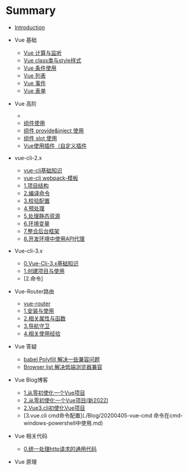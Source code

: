 # Summary

* [Introduction](README.md)

* Vue 基础
  * [Vue 计算与监听](./0.vue-basic/3.vue-computed-watch.md)
  * [Vue class类与style样式](./0.vue-basic/4.vue-class-style.md)
  * [Vue 条件使用](./0.vue-basic/5.vue-condition.md)
  * [Vue 列表](./0.vue-basic/6.vue-list.md)
  * [Vue 事件](./0.vue-basic/7.vue-event.md)
  * [Vue 表单](./0.vue-basic/8.vue-form.md)
  
  
* Vue 高阶 
    * [](./1.vue-advanced/)
    * [组件使用](1.vue-advanced/1.0.component.md)
    * [组件 provide&inject 使用](1.vue-advanced/1.1.component-provide-inject.md)
    * [组件 slot 使用](1.vue-advanced/1.2.component-slot.md)
    * [Vue使用插件（自定义插件](1.vue-advanced/2.vue-plugin.md)
  
  
* vue-cli-2.x 
  * [vue-cli基础知识](./20.vue-cli-2.x/0.vue-cli-basic.md)
  * [vue-cli webpack-模板](./20.vue-cli-2.x/0.1webpack-template.md)
  * [1.项目结构](20.vue-cli-2.x/1.Project-Structure.md)
  * [2.编译命令](20.vue-cli-2.x/2.Build-Commands.md)
  * [3.校验配置](20.vue-cli-2.x/3.Linter-Configuration.md)
  * [4.预处理](20.vue-cli-2.x/4.Pre-Processors.md)
  * [5.处理静态资源](20.vue-cli-2.x/5.Handing-Static-Assets.md)
  * [6.环境变量](20.vue-cli-2.x/6.Environment-Variables.md)
  * [7.整合后台框架](20.vue-cli-2.x/7.Integrating-with-Backend-Framework.md)
  * [8.开发环境中使用API代理](20.vue-cli-2.x/8.API-Proxying-During-Development.md)
  
* Vue-cli-3.x  
  * [0.Vue-Cli-3.x基础知识](./vue-cli-3.x/0.vue_cli.md)
  * [1.创建项目与使用](./30.vue-cli-3.x/1.create-and-use.md)
  * [2.命令]
  
  
* Vue-Router路由  
  * [vue-router](./VueRouter2.x/_vueRouter2.x.md)
  * [1.安装与使用](./VueRouter2.x/1.install_usage.md)
  * [2.相关属性与函数](./VueRouter2.x/2.property_and_function.md)
  * [3.导航守卫](./VueRouter2.x/3.guards.md)
  * [4.相关使用经验](./VueRouter2.x/4.experience.md)

* Vue 答疑
  * [babel Polyfill 解决一些兼容问题](10.vue-question/1.babelPolyfill.md)
  * [Browser list 解决低端浏览器兼容](10.vue-question/2.Browserlist.md)
  
* Vue Blog博客  
  * [1.从零初使化一个Vue项目](./Blog/1.build-vue-project-from-0.md)
  * [2.从零初使化一个Vue项目(新2022)](./Blog/2.build-vue-project-from-0-2022.md)
  * [2.Vue3.cli初使化Vue项目](./Blog/20190403-vuecli3-init-project.md)
  * [3.vue.cli cmd命令配置](./Blog/20200405-vue-cmd 命令在cmd-windows-powershell中使用.md)


* Vue 相关代码    
    * [0.统一处理http请求的通用代码](./6.Code/0.http-normal-code.md)

 
 * Vue 原理 
    
